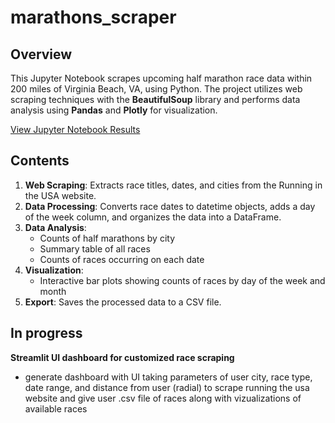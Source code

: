 # marathons_scraper
## Overview

This Jupyter Notebook scrapes upcoming half marathon race data within 200 miles of Virginia Beach, VA, using Python. The project utilizes web scraping techniques with the **BeautifulSoup** library and performs data analysis using **Pandas** and **Plotly** for visualization.

[View Jupyter Notebook Results](https://lukeschneider7.github.io/half_marathons_scraper/half_marathons_scraper.html)

## Contents

1. **Web Scraping**: Extracts race titles, dates, and cities from the Running in the USA website.
2. **Data Processing**: Converts race dates to datetime objects, adds a day of the week column, and organizes the data into a DataFrame.
3. **Data Analysis**:
   - Counts of half marathons by city
   - Summary table of all races
   - Counts of races occurring on each date
4. **Visualization**:
   - Interactive bar plots showing counts of races by day of the week and month
5. **Export**: Saves the processed data to a CSV file.

## In progress
**Streamlit UI dashboard for customized race scraping** 
- generate dashboard with UI taking parameters of user city, race type, date range, and distance from user (radial) to scrape running the usa website and give user .csv file of races along with vizualizations of available races
